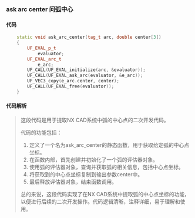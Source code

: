 ### ask arc center 问弧中心

#### 代码

```cpp
    static void ask_arc_center(tag_t arc, double center[3])  
    {  
        UF_EVAL_p_t  
            evaluator;  
        UF_EVAL_arc_t  
            e_arc;  
        UF_CALL(UF_EVAL_initialize(arc, &evaluator));  
        UF_CALL(UF_EVAL_ask_arc(evaluator, &e_arc));  
        UF_VEC3_copy(e_arc.center, center);  
        UF_CALL(UF_EVAL_free(evaluator));  
    }

```

#### 代码解析

> 这段代码是用于提取NX CAD系统中弧的中心点的二次开发代码。
>
> 代码的功能包括：
>
> 1. 定义了一个名为ask_arc_center的静态函数，用于获取给定弧的中心点坐标。
> 2. 在函数内部，首先创建并初始化了一个弧的评估器对象。
> 3. 使用弧的评估器对象，查询并获取弧的相关信息，包括中心点坐标。
> 4. 将获取到的中心点坐标复制到输出参数center中。
> 5. 最后释放评估器对象，结束函数调用。
>
> 总的来说，这段代码实现了在NX CAD系统中提取弧的中心点坐标的功能，以便进行后续的二次开发操作。代码逻辑清晰，注释详细，易于理解和使用。
>
